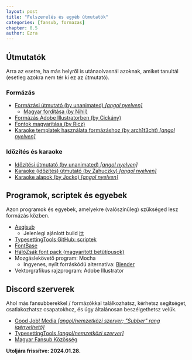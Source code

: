 ```yaml
---
layout: post
title: "Felszerelés és egyéb útmutatók"
categories: [fansub, formazas]
chapter: 0.5
author: Ezra
---
```


## Útmutatók
Arra az esetre, ha más helyről is utánaolvasnál azoknak, amiket tanultál (esetleg azokra nem tér ki ez az útmutató).

### Formázás
- [Formázási útmutató (by unanimated) *[angol nyelven]*](https://unanimated.github.io/ts/index.htm)
  - [Magyar fordítása (by Nihil)](https://aegiformazas.wordpress.com/)
- [Formázás Adobe Illustratorben (by Cickány)](https://aiformazas.weebly.com/)
- [Fontok magyarítása (by Ricz)](https://biblioteca.riczroninfactories.eu/betutipusok-magyaritasa/)
- [Karaoke templatek használata formázáshoz (by arch1t3cht) *[angol nyelven]*](https://github.com/TypesettingTools/arch1t3cht-Aegisub-Scripts/blob/main/doc/misc_kara.md)

### Időzítés és karaoke
- [Időzítési útmutató (by unanimated) *[angol nyelven]*](https://unanimated.github.io/timing-basics.htm)
- [Karaoke (időzítés) útmutató (by Zahuczky) *[angol nyelven]*](https://zahuczky.com/kfx-guide/)
- [Karaoke alapok (by Jocko) *[angol nyelven]*](https://jockotan.wordpress.com/)


## Programok, scriptek és egyebek
Azon programok és egyebek, amelyekre (valószínűleg) szükséged lesz formázás közben.
- [Aegisub](https://github.com/TypesettingTools/Aegisub)
  - Jelenlegi ajánlott build [itt](https://www.goodjobmedia.com/fansubbing/)
- [TypesettingTools GitHub: scriptek](https://github.com/TypesettingTools)
- [FontBase](https://fontba.se/)
- [HálóZsák font pack (magyarított betűtípusok)](http://www.halozsak.hu/_belso/_muhely/HZs_Fontpakk_1.4.1.7z)
- Mozgáslekövető program: Mocha
  - Ingyenes, nyílt forráskódú alternatíva: [Blender](https://www.blender.org/)
- Vektorgrafikus rajzprogram: Adobe Illustrator

## Discord szerverek
Ahol más fansubberekkel / formázókkal találkozhatsz, kérhetsz segítséget, csatlakozhatsz csapatokhoz, és úgy általánosan beszélgethetsz velük.
- [Good Job! Media *[angol/nemzetközi szerver; "Subber" rang igényelhető]*](https://discord.gg/hQewDqS)
- [TypesettingTools *[angol/nemzetközi szerver]*](https://discord.gg/AZaVyPr)
- [Magyar Fansub Közösség](https://discord.gg/gam4ZVWKvn)

**Utoljára frissítve: 2024.01.28.**